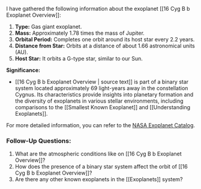 I have gathered the following information about the exoplanet [[16 Cyg B b Exoplanet Overview]]:

1. **Type:** Gas giant exoplanet.
2. **Mass:** Approximately 1.78 times the mass of Jupiter.
3. **Orbital Period:** Completes one orbit around its host star every 2.2 years.
4. **Distance from Star:** Orbits at a distance of about 1.66 astronomical units (AU).
5. **Host Star:** It orbits a G-type star, similar to our Sun.

**Significance:**
- [[16 Cyg B b Exoplanet Overview | source text]] is part of a binary star system located approximately 69 light-years away in the constellation Cygnus. Its characteristics provide insights into planetary formation and the diversity of exoplanets in various stellar environments, including comparisons to the [[Smallest Known Exoplanet]] and [[Understanding Exoplanets]].

For more detailed information, you can refer to the [NASA Exoplanet Catalog](https://science.nasa.gov/exoplanet-catalog/16-cygni-b-b/).

### Follow-Up Questions:
1. What are the atmospheric conditions like on [[16 Cyg B b Exoplanet Overview]]?
2. How does the presence of a binary star system affect the orbit of [[16 Cyg B b Exoplanet Overview]]?
3. Are there any other known exoplanets in the [[Exoplanets]] system?
